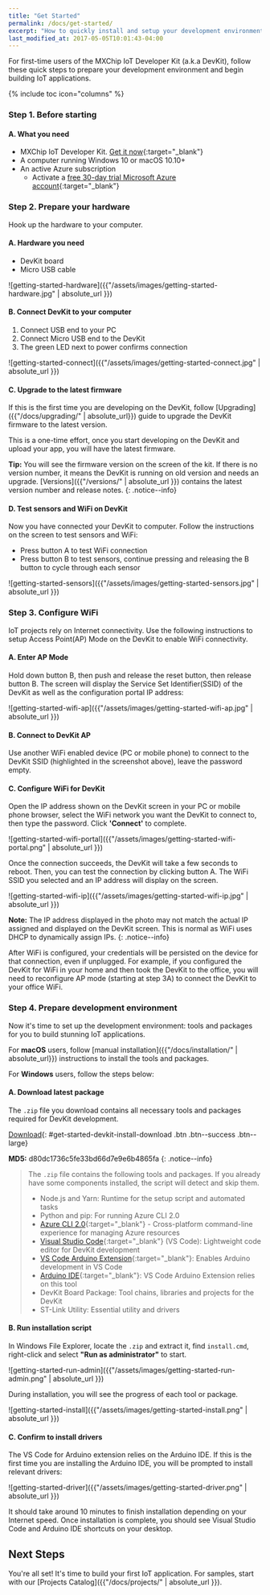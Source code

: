 ```yaml
---
title: "Get Started"
permalink: /docs/get-started/
excerpt: "How to quickly install and setup your development environment to use the DevKit."
last_modified_at: 2017-05-05T10:01:43-04:00
---
```


For first-time users of the MXChip IoT Developer Kit (a.k.a DevKit), follow these quick steps to prepare your development environment and begin building IoT applications.

{% include toc icon="columns" %}

### Step 1. Before starting

#### A. What you need

* MXChip IoT Developer Kit. [Get it now](https://blogs.msdn.microsoft.com/iotdev/devkit-contact/){:target="_blank"}
* A computer running Windows 10 or macOS 10.10+
* An active Azure subscription
  * Activate a [free 30-day trial Microsoft Azure account](https://azureinfo.microsoft.com/us-freetrial.html){:target="_blank"}

### Step 2. Prepare your hardware

Hook up the hardware to your computer.

#### A. Hardware you need

* DevKit board
* Micro USB cable

![getting-started-hardware]({{"/assets/images/getting-started-hardware.jpg" | absolute_url }})

#### B. Connect DevKit to your computer

1. Connect USB end to your PC
2. Connect Micro USB end to the DevKit
3. The green LED next to power confirms connection

![getting-started-connect]({{"/assets/images/getting-started-connect.jpg" | absolute_url }})

#### C. Upgrade to the latest firmware

If this is the first time you are developing on the DevKit, follow [Upgrading]({{"/docs/upgrading/" | absolute_url}}) guide to upgrade the DevKit firmware to the latest version.

This is a one-time effort, once you start developing on the DevKit and upload your app, you will have the latest firmware.

**Tip:** You will see the firmware version on the screen of the kit. If there is no version number, it means the DevKit is running on old version and needs an upgrade. [Versions]({{"/versions/" | absolute_url }}) contains the latest version number and release notes.
{: .notice--info}

#### D. Test sensors and WiFi on DevKit

Now you have connected your DevKit to computer. Follow the instructions on the screen to test sensors and WiFi:

- Press button A to test WiFi connection
- Press button B to test sensors, continue pressing and releasing the B button to cycle through each sensor

![getting-started-sensors]({{"/assets/images/getting-started-sensors.jpg" | absolute_url }})

### Step 3. Configure WiFi

IoT projects rely on Internet connectivity. Use the following instructions to setup Access Point(AP) Mode on the DevKit to enable WiFi connectivity.

#### A. Enter AP Mode

Hold down button B, then push and release the reset button, then release button B. The screen will display the Service Set Identifier(SSID) of the DevKit as well as the configuration portal IP address:

![getting-started-wifi-ap]({{"/assets/images/getting-started-wifi-ap.jpg" | absolute_url }})

#### B. Connect to DevKit AP

Use another WiFi enabled device (PC or mobile phone) to connect to the DevKit SSID (highlighted in the screenshot above), leave the password empty.

#### C. Configure WiFi for DevKit

Open the IP address shown on the DevKit screen in your PC or mobile phone browser, select the WiFi network you want the DevKit to connect to, then type the password. Click **'Connect'** to complete.

![getting-started-wifi-portal]({{"/assets/images/getting-started-wifi-portal.png" | absolute_url }})

Once the connection succeeds, the DevKit will take a few seconds to reboot. Then, you can test the connection by clicking button A. The WiFi SSID you selected and an IP address will display on the screen.

![getting-started-wifi-ip]({{"/assets/images/getting-started-wifi-ip.jpg" | absolute_url }})

**Note:** The IP address displayed in the photo may not match the actual IP assigned and displayed on the DevKit screen. This is normal as WiFi uses DHCP to dynamically assign IPs.
{: .notice--info}

After WiFi is configured, your credentials will be persisted on the device for that connection, even if unplugged. For example, if you configured the DevKit for WiFi in your home and then took the DevKit to the office, you will need to reconfigure AP mode (starting at step 3A) to connect the DevKit to your office WiFi. 

### Step 4. Prepare development environment

Now it's time to set up the development environment: tools and packages for you to build stunning IoT applications.

For **macOS** users, follow [manual installation]({{"/docs/installation/" | absolute_url}}) instructions to install the tools and packages.

For **Windows** users, follow the steps below:

#### A. Download latest package

The `.zip` file you download contains all necessary tools and packages required for DevKit development.

[<i class='fa fa-download'></i> Download](https://azureboard.blob.core.windows.net/installpackage/devkit_install_1.0.0.zip){: #get-started-devkit-install-download .btn .btn--success .btn--large}

**MD5:** d80dc1736c5fe33bd66d7e9e6b4865fa
{: .notice--info}

> The `.zip` file contains the following tools and packages. If you already have some components installed, the script will detect and skip them.
> * Node.js and Yarn: Runtime for the setup script and automated tasks
> * Python and pip: For running Azure CLI 2.0
> * [Azure CLI 2.0](https://docs.microsoft.com/en-us/cli/azure/overview){:target="_blank"} - Cross-platform  command-line experience for managing Azure resources
> * [Visual Studio Code](https://code.visualstudio.com/){:target="_blank"} (VS Code): Lightweight code editor for DevKit development
> * [VS Code Arduino Extension](https://marketplace.visualstudio.com/items?itemName=vsciot-vscode.vscode-arduino){:target="_blank"}: Enables Arduino development in VS Code
> * [Arduino IDE](https://www.arduino.cc/en/Main/Software){:target="_blank"}: VS Code Arduino Extension relies on this tool
> * DevKit Board Package: Tool chains, libraries and projects for the DevKit
> * ST-Link Utility: Essential utility and drivers

#### B. Run installation script

In Windows File Explorer, locate the `.zip` and extract it, find `install.cmd`, right-click and select **"Run as administrator"** to start.

![getting-started-run-admin]({{"/assets/images/getting-started-run-admin.png" | absolute_url }})

During installation, you will see the progress of each tool or package.

![getting-started-install]({{"/assets/images/getting-started-install.png" | absolute_url }})

#### C. Confirm to install drivers

The VS Code for Arduino extension relies on the Arduino IDE. If this is the first time you are installing the Arduino IDE, you will be prompted to install relevant drivers:

![getting-started-driver]({{"/assets/images/getting-started-driver.png" | absolute_url }})

It should take around 10 minutes to finish installation depending on your Internet speed. Once installation is complete, you should see Visual Studio Code and Arduino IDE shortcuts on your desktop.

## Next Steps

You're all set! It's time to build your first IoT application. For samples, start with our [Projects Catalog]({{"/docs/projects/" | absolute_url }}).
